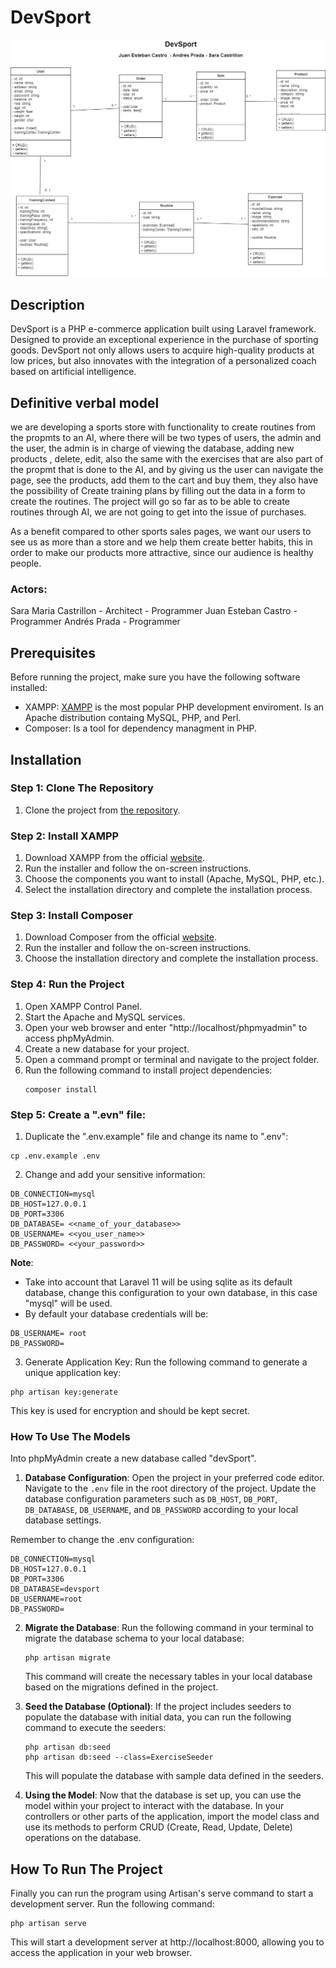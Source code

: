 # DevSport

![alt text](sportShop_FINAL.png)

## Description

DevSport is a PHP e-commerce application built using Laravel framework. Designed to provide an exceptional experience in the purchase of sporting goods. DevSport not only allows users to acquire high-quality products at low prices, but also innovates with the integration of a personalized coach based on artificial intelligence.

## Definitive verbal model
we are developing a sports store with functionality to create routines from the propmts to an AI, where there will be two types of users, the admin and the user, the admin is in charge of viewing the database, adding new products , delete, edit, also the same with the exercises that are also part of the propmt that is done to the AI, and by giving us the user can navigate the page, see the products, add them to the cart and buy them, they also have the possibility of Create training plans by filling out the data in a form to create the routines. The project will go so far as to be able to create routines through AI, we are not going to get into the issue of purchases.

As a benefit compared to other sports sales pages, we want our users to see us as more than a store and we help them create better habits, this in order to make our products more attractive, since our audience is healthy people.


### Actors:
Sara Maria Castrillon - Architect - Programmer
Juan Esteban Castro - Programmer
Andrés Prada - Programmer


## Prerequisites

Before running the project, make sure you have the following software installed:

- XAMPP: [XAMPP](https://www.apachefriends.org/download.html) is the most popular PHP development enviroment. Is an Apache distribution containg MySQL, PHP, and Perl. 
- Composer: Is a tool for dependency managment in PHP.

## Installation

### Step 1: Clone The Repository

1. Clone the project from [the repository](https://www.apachefriends.org/download.html).

### Step 2: Install XAMPP

1. Download XAMPP from the official [website](https://www.apachefriends.org/download.html).
2. Run the installer and follow the on-screen instructions.
3. Choose the components you want to install (Apache, MySQL, PHP, etc.).
4. Select the installation directory and complete the installation process.

### Step 3: Install Composer

1. Download Composer from the official [website](https://getcomposer.org/download/).
2. Run the installer and follow the on-screen instructions.
3. Choose the installation directory and complete the installation process.

### Step 4: Run the Project

1. Open XAMPP Control Panel.
2. Start the Apache and MySQL services.
3. Open your web browser and enter "http://localhost/phpmyadmin" to access phpMyAdmin.
4. Create a new database for your project.
5. Open a command prompt or terminal and navigate to the project folder.
6. Run the following command to install project dependencies:
   ```
   composer install
   ```


### Step 5: Create a ".evn" file:

1. Duplicate the ".env.example" file and change its name to ".env":
```
cp .env.example .env
```
2. Change and add your sensitive information:

```
DB_CONNECTION=mysql
DB_HOST=127.0.0.1
DB_PORT=3306
DB_DATABASE= <<name_of_your_database>>
DB_USERNAME= <<you_user_name>>
DB_PASSWORD= <<your_password>>
```

**Note**: 
- Take into account that Laravel 11 will be using sqlite as its default database, change this configuration to your own database, in this case "mysql" will be used.
- By default your database credentials will be: 
```
DB_USERNAME= root
DB_PASSWORD= 
```	

3. Generate Application Key: Run the following command to generate a unique application key:

```
php artisan key:generate
```

This key is used for encryption and should be kept secret.

### How To Use The Models

Into phpMyAdmin create a new database called "devSport".

1. **Database Configuration**: Open the project in your preferred code editor. Navigate to the `.env` file in the root directory of the project. Update the database configuration parameters such as `DB_HOST`, `DB_PORT`, `DB_DATABASE`, `DB_USERNAME`, and `DB_PASSWORD` according to your local database settings.

Remember to change the .env configuration:

```
DB_CONNECTION=mysql
DB_HOST=127.0.0.1
DB_PORT=3306
DB_DATABASE=devsport
DB_USERNAME=root
DB_PASSWORD=
```

2. **Migrate the Database**: Run the following command in your terminal to migrate the database schema to your local database:

   ```
   php artisan migrate
   ```

   This command will create the necessary tables in your local database based on the migrations defined in the project.

3. **Seed the Database (Optional)**: If the project includes seeders to populate the database with initial data, you can run the following command to execute the seeders:

   ```
   php artisan db:seed
   php artisan db:seed --class=ExerciseSeeder
   ```

   This will populate the database with sample data defined in the seeders.

4. **Using the Model**: Now that the database is set up, you can use the model within your project to interact with the database. In your controllers or other parts of the application, import the model class and use its methods to perform CRUD (Create, Read, Update, Delete) operations on the database.


## How To Run The Project

Finally you can run the program using Artisan's serve command to start a development server. Run the following command:
```
php artisan serve
```

This will start a development server at http://localhost:8000, allowing you to access the application in your web browser.
